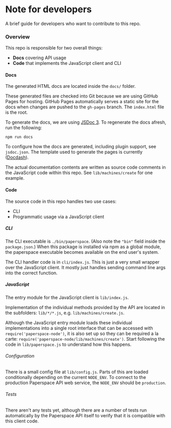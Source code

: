 # Note for developers

A brief guide for developers who want to contribute to this repo.

### Overview

This repo is responsible for two overall things:

* **Docs** covering API usage
* **Code** that implements the JavaScript client and CLI

#### Docs

The generated HTML docs are located inside the `docs/` folder.

These generated files are checked into Git because we are using GitHub Pages for hosting. GitHub Pages automatically serves a static site for the docs when changes are pushed to the `gh-pages` branch. The `index.html` file is the root.

To generate the docs, we are using [JSDoc 3](http://usejsdoc.org/). To regenerate the docs afresh, run the following:

    npm run docs

To configure how the docs are generated, including plugin support, see `jsdoc.json`. The template used to generate the pages is currently ([Docdash](https://github.com/clenemt/docdash)).

The actual documentation contents are written as source code comments in the JavaScript code within this repo. See `lib/machines/create` for one example.

#### Code

The source code in this repo handles two use cases:

* CLI
* Programmatic usage via a JavaScript client

##### CLI

The CLI executable is `./bin/paperspace`. (Also note the `"bin"` field inside the `package.json`.) When this package is installed via npm as a global module, the paperspace executable becomes available on the end user's system.

The CLI handler code is in `cli/index.js`. This is just a very small wrapper over the JavaScript client. It mostly just handles sending command line args into the correct function.

##### JavaScript

The entry module for the JavaScript client is `lib/index.js`.

Implementation of the individual methods provided by the API are located in the subfolders: `lib/*/*.js`, e.g. `lib/machines/create.js`.

Although the JavaScript entry module loads these individual implementations into a single root interface that can be accessed with `require('paperspace-node')`, it is also set up so they can be required a la carte: `require('paperspace-node/lib/machines/create')`. Start following the code in `lib/paperspace.js` to understand how this happens.

###### Configuration

There is a small config file at `lib/config.js`. Parts of this are loaded conditionally depending on the current `NODE_ENV`. To connect to the production Paperspace API web service, the `NODE_ENV` should be `production`.

###### Tests

There aren't any tests yet, although there are a number of tests run automatically by the Paperspace API itself to verify that it is compatible with this client code.
